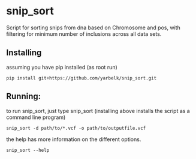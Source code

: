 snip_sort
=========

Script for sorting snips from dna based on Chromosome and pos, with filtering for minimum number of inclusions across all data sets. 


Installing
----------

assuming you have pip installed (as root run)

    pip install git+https://github.com/yarbelk/snip_sort.git

Running:
--------

to run snip_sort, just type snip_sort (installing above installs the script as a command line program)

    snip_sort -d path/to/*.vcf -o path/to/outputfile.vcf

the help has more information on the different options.

    snip_sort --help
